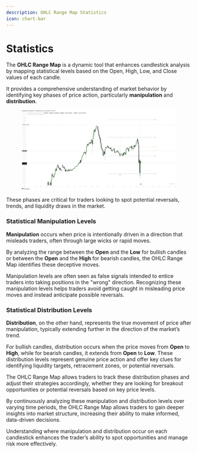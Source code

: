 ```yaml
---
description: OHLC Range Map Statistics
icon: chart-bar
---
```


# Statistics

The **OHLC Range Map** is a dynamic tool that enhances candlestick analysis by mapping statistical levels based on the Open, High, Low, and Close values of each candle.&#x20;

It provides a comprehensive understanding of market behavior by identifying key phases of price action, particularly **manipulation** and **distribution**.&#x20;

<figure><img src="../../.gitbook/assets/docs-rangemap-003.jpeg" alt=""><figcaption></figcaption></figure>

These phases are critical for traders looking to spot potential reversals, trends, and liquidity draws in the market.

### **Statistical Manipulation Levels**

**Manipulation** occurs when price is intentionally driven in a direction that misleads traders, often through large wicks or rapid moves.&#x20;

By analyzing the range between the **Open** and the **Low** for bullish candles or between the **Open** and the **High** for bearish candles, the OHLC Range Map identifies these deceptive moves.&#x20;

Manipulation levels are often seen as false signals intended to entice traders into taking positions in the "wrong" direction. Recognizing these manipulation levels helps traders avoid getting caught in misleading price moves and instead anticipate possible reversals.

### **Statistical Distribution Levels**

**Distribution**, on the other hand, represents the true movement of price after manipulation, typically extending further in the direction of the market’s trend.&#x20;

For bullish candles, distribution occurs when the price moves from **Open** to **High**, while for bearish candles, it extends from **Open** to **Low**. These distribution levels represent genuine price action and offer key clues for identifying liquidity targets, retracement zones, or potential reversals.&#x20;

The OHLC Range Map allows traders to track these distribution phases and adjust their strategies accordingly, whether they are looking for breakout opportunities or potential reversals based on key price levels.

By continuously analyzing these manipulation and distribution levels over varying time periods, the OHLC Range Map allows traders to gain deeper insights into market structure, increasing their ability to make informed, data-driven decisions.&#x20;

Understanding where manipulation and distribution occur on each candlestick enhances the trader’s ability to spot opportunities and manage risk more effectively.
